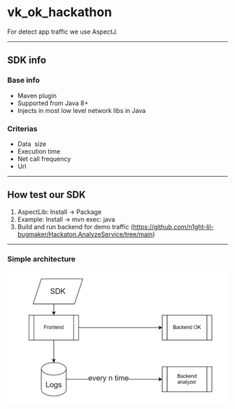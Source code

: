 # vk_ok_hackathon

For detect app traffic we use AspectJ. 
___
## SDK info
### Base info
- Maven plugin
- Supported from Java 8+
- Injects in most low level network libs in Java

### Criterias
- Data  size
- Execution time
- Net call frequency
- Url

____
## How test our SDK

1) AspectLib: Install -> Package
2) Example: Install -> mvn exec: java
3) Build and run backend for demo traffic (https://github.com/n1ght-lil-bugmaker/Hackaton.AnalyzeService/tree/main)
____

### Simple architecture
![architecture.jpg](docs%2Farchitecture.jpg)
